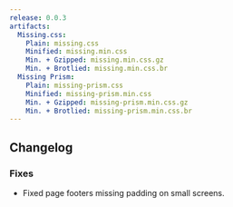 ```yaml
---
release: 0.0.3
artifacts:
  Missing.css:
    Plain: missing.css
    Minified: missing.min.css
    Min. + Gzipped: missing.min.css.gz
    Min. + Brotlied: missing.min.css.br
  Missing Prism:
    Plain: missing-prism.css
    Minified: missing-prism.min.css
    Min. + Gzipped: missing-prism.min.css.gz
    Min. + Brotlied: missing-prism.min.css.br
---
```


## Changelog

### Fixes

 - Fixed page footers missing padding on small screens.